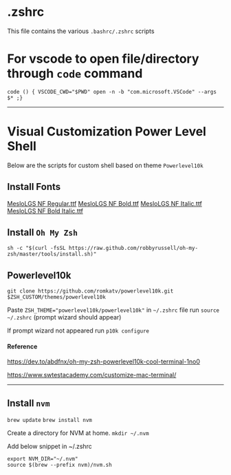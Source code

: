 # .zshrc
This file contains the various `.bashrc/.zshrc` scripts

# For vscode to open file/directory through `code` command
```
code () { VSCODE_CWD="$PWD" open -n -b "com.microsoft.VSCode" --args $* ;}
```
---

# Visual Customization Power Level Shell
Below are the scripts for custom shell based on theme `Powerlevel10k`

## Install Fonts
[MesloLGS NF Regular.ttf](https://github.com/romkatv/powerlevel10k#configuration-wizard:~:text=MesloLGS%20NF%20Regular.ttf)
[MesloLGS NF Bold.ttf](https://github.com/romkatv/powerlevel10k#configuration-wizard:~:text=MesloLGS%20NF%20Bold.ttf)
[MesloLGS NF Italic.ttf](https://github.com/romkatv/powerlevel10k-media/raw/master/MesloLGS%20NF%20Italic.ttf)
[MesloLGS NF Bold Italic.ttf](https://github.com/romkatv/powerlevel10k-media/raw/master/MesloLGS%20NF%20Bold%20Italic.ttf)

## Install `Oh My Zsh`

```sh -c "$(curl -fsSL https://raw.github.com/robbyrussell/oh-my-zsh/master/tools/install.sh)"```

## Powerlevel10k
```git clone https://github.com/romkatv/powerlevel10k.git $ZSH_CUSTOM/themes/powerlevel10k```

Paste `ZSH_THEME="powerlevel10k/powerlevel10k"` in `~/.zshrc` file
run `source ~/.zshrc` (prompt wizard should appear)

If prompt wizard not appeared
run `p10k configure`

#### Reference
https://dev.to/abdfnx/oh-my-zsh-powerlevel10k-cool-terminal-1no0

https://www.swtestacademy.com/customize-mac-terminal/

---

## Install `nvm`
```brew update```
```brew install nvm ```

Create a directory for NVM at home.
```mkdir ~/.nvm```

Add below snippet in ~/.zshrc
```
export NVM_DIR="~/.nvm"
source $(brew --prefix nvm)/nvm.sh
```
